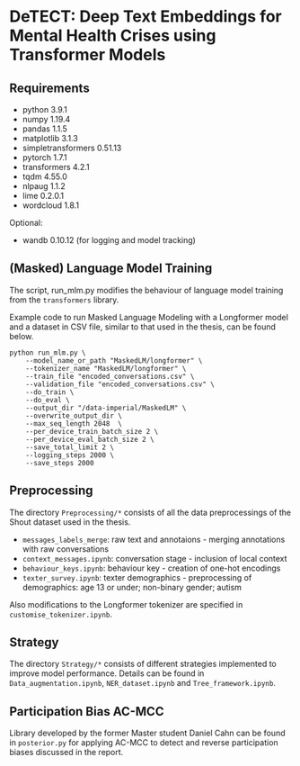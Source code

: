 # DeTECT: Deep Text Embeddings for Mental Health Crises using Transformer Models

## Requirements
- python 3.9.1
- numpy 1.19.4
- pandas 1.1.5
- matplotlib 3.1.3
- simpletransformers 0.51.13
- pytorch 1.7.1
- transformers 4.2.1
- tqdm 4.55.0
- nlpaug 1.1.2 
- lime 0.2.0.1
- wordcloud 1.8.1

Optional:
- wandb 0.10.12 (for logging and model tracking)

## (Masked) Language Model Training

The script, run_mlm.py modifies the behaviour of language model training from the `transformers` library.

Example code to run Masked Language Modeling with a Longformer model and a dataset in CSV file, similar to that used in the thesis, can be found below.

```
python run_mlm.py \
    --model_name_or_path "MaskedLM/longformer" \
    --tokenizer_name "MaskedLM/longformer" \
    --train_file "encoded_conversations.csv" \
    --validation_file "encoded_conversations.csv" \
    --do_train \
    --do_eval \
    --output_dir "/data-imperial/MaskedLM" \
    --overwrite_output_dir \
    --max_seq_length 2048  \
    --per_device_train_batch_size 2 \
    --per_device_eval_batch_size 2 \
    --save_total_limit 2 \
    --logging_steps 2000 \
    --save_steps 2000
```

## Preprocessing
The directory `Preprocessing/*` consists of all the data preprocessings of the Shout dataset used in the thesis. 
- `messages_labels_merge`: raw text and annotaions - merging annotations with raw conversations
- `context_messages.ipynb`: conversation stage - inclusion of local context
- `behaviour_keys.ipynb`: behaviour key - creation of one-hot encodings
- `texter_survey.ipynb`: texter demographics - preprocessing of demographics: age 13 or under; non-binary gender; autism

Also modifications to the Longformer tokenizer are specified in `customise_tokenizer.ipynb`.

## Strategy
The directory `Strategy/*` consists of different strategies implemented to improve model performance. Details can be found in `Data_augmentation.ipynb`, `NER_dataset.ipynb` and `Tree_framework.ipynb`.


## Participation Bias AC-MCC
Library developed by the former Master student Daniel Cahn can be found in `posterior.py` for applying AC-MCC to detect and reverse participation biases discussed in the report. 
